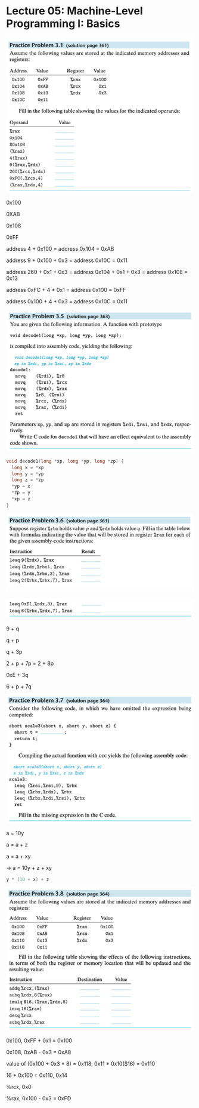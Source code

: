 # Lecture 05: Machine-Level Programming I: Basics

![Screenshot 2022-09-05 at 21.52.58.png](Lecture%2005%20Machine-Level%20Programming%20I%20Basics%200b896f78604b41ae9bde19c90551bd54/Screenshot_2022-09-05_at_21.52.58.png)

0x100

0XAB

0x108

0xFF

address 4 + 0x100 = address 0x104 = 0xAB

address 9 + 0x100 + 0x3 = address 0x10C = 0x11

address 260 + 0x1 + 0x3 = address 0x104 + 0x1 + 0x3 = address 0x108 = 0x13

address 0xFC + 4 * 0x1 = address 0x100 = 0xFF

address 0x100 + 4 * 0x3 = address 0x10C = 0x11

![Screenshot 2022-09-05 at 21.53.49.png](Lecture%2005%20Machine-Level%20Programming%20I%20Basics%200b896f78604b41ae9bde19c90551bd54/Screenshot_2022-09-05_at_21.53.49.png)

```cpp
void decode1(long *xp, long *yp, long *zp) {
  long x = *xp
  long y = *yp
  long z = *zp
  *yp = x
  *zp = y
  *xp = z
}
```

![Screenshot 2022-09-05 at 21.54.01.png](Lecture%2005%20Machine-Level%20Programming%20I%20Basics%200b896f78604b41ae9bde19c90551bd54/Screenshot_2022-09-05_at_21.54.01.png)

![Screenshot 2022-09-05 at 21.54.04.png](Lecture%2005%20Machine-Level%20Programming%20I%20Basics%200b896f78604b41ae9bde19c90551bd54/Screenshot_2022-09-05_at_21.54.04.png)

9 + q

q + p

q + 3p

2 + p + 7p = 2 + 8p

0xE + 3q

6 + p + 7q

![Screenshot 2022-09-05 at 21.54.15.png](Lecture%2005%20Machine-Level%20Programming%20I%20Basics%200b896f78604b41ae9bde19c90551bd54/Screenshot_2022-09-05_at_21.54.15.png)

a = 10y

a = a + z

a = a + xy

→ a = 10y + z + xy

```cpp
y * (10 + x) + z
```

![Screenshot 2022-09-05 at 21.54.27.png](Lecture%2005%20Machine-Level%20Programming%20I%20Basics%200b896f78604b41ae9bde19c90551bd54/Screenshot_2022-09-05_at_21.54.27.png)

0x100,  0xFF + 0x1 = 0x100

0x108, 0xAB - 0x3 = 0xA8

value of (0x100 + 0x3 * 8) = 0x118, 0x11 * 0x10($16) = 0x110

16 + 0x100 = 0x110, 0x14

%rcx, 0x0

%rax, 0x100 - 0x3 = 0xFD
